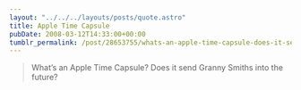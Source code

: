 ```yaml
---
layout: "../../../layouts/posts/quote.astro"
title: Apple Time Capsule
pubDate: 2008-03-12T14:33:00+00:00
tumblr_permalink: /post/28653755/whats-an-apple-time-capsule-does-it-send-granny
---
```


> What&rsquo;s an Apple Time Capsule? Does it send Granny Smiths into the future?
